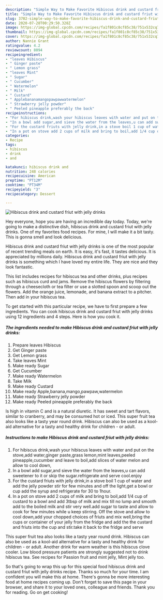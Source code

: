 ```yaml
---
description: "Simple Way to Make Favorite Hibiscus drink and custard friut with jelly drinks"
title: "Simple Way to Make Favorite Hibiscus drink and custard friut with jelly drinks"
slug: 3702-simple-way-to-make-favorite-hibiscus-drink-and-custard-friut-with-jelly-drinks
date: 2020-07-28T00:29:50.328Z
image: https://img-global.cpcdn.com/recipes/fa1f801c8cf85c38/751x532cq70/hibiscus-drink-and-custard-friut-with-jelly-drinks-recipe-main-photo.jpg
thumbnail: https://img-global.cpcdn.com/recipes/fa1f801c8cf85c38/751x532cq70/hibiscus-drink-and-custard-friut-with-jelly-drinks-recipe-main-photo.jpg
cover: https://img-global.cpcdn.com/recipes/fa1f801c8cf85c38/751x532cq70/hibiscus-drink-and-custard-friut-with-jelly-drinks-recipe-main-photo.jpg
author: Nannie Grant
ratingvalue: 4.2
reviewcount: 8094
recipeingredient:
- "leaves Hibiscus"
- " Ginger paste"
- " Lemon grass"
- "leaves Mint"
- " Sugar"
- " Cucumber"
- " Watermelon"
- " Milk"
- " Custard"
- " Applebananamangopawpawwatermelon"
- " Strawberry jelly powder"
- " Peeled pineapple preferably the back"
recipeinstructions:
- "For hibiscus drink,wash your hibiscus leaves with water and put on the stove,add water,ginger paste,grass lemon,mint leaves,peeled pineapple,cucumber and leave to boil,add slices of water melon and allow to cool down,"
- "In a bowl add sugar,and sieve the water from the leaves,u can add sweetener to it or skip the sugar.refrigerate and serve cool.enjoy"
- "For the custard friuts with jelly drink,in a stove boil 1 cup of water and add the jelly powder stir for few minutes and off the light,get a bowl or cup add the syrup and refrigerate for 30 to 1hour."
- "In a pot on stove add 2 cups of milk and bring to boil,add 1/4 cup of custard to a bowl and add 3tbsp of milk and mix till no lump and smooth add to the boiled milk and stir very well.add sugar to taste and allow to cook for few minutes while u keep stirring. Off the stove and allow to cool down,add your chopped choices of friuts and mix well,bring the cups or container of your jelly from the fridge and add the the custard and friuts into the cup and stir.take it back to the fridge and serve"
categories:
- Recipe
tags:
- hibiscus
- drink
- and

katakunci: hibiscus drink and 
nutrition: 248 calories
recipecuisine: American
preptime: "PT12M"
cooktime: "PT34M"
recipeyield: "3"
recipecategory: Dessert

---
```



![Hibiscus drink and custard friut with jelly drinks](https://img-global.cpcdn.com/recipes/fa1f801c8cf85c38/751x532cq70/hibiscus-drink-and-custard-friut-with-jelly-drinks-recipe-main-photo.jpg)

Hey everyone, hope you are having an incredible day today. Today, we're going to make a distinctive dish, hibiscus drink and custard friut with jelly drinks. One of my favorites food recipes. For mine, I will make it a bit tasty. This is gonna smell and look delicious.

Hibiscus drink and custard friut with jelly drinks is one of the most popular of recent trending meals on earth. It is easy, it's fast, it tastes delicious. It is appreciated by millions daily. Hibiscus drink and custard friut with jelly drinks is something which I have loved my entire life. They are nice and they look fantastic.

This list includes recipes for hibiscus tea and other drinks, plus recipes such as hibiscus curd and jams. Remove the hibiscus flowers by filtering through a cheesecloth or tea filter or use a slotted spoon and scoop out the flowers. Add the orange juice, lemonade, and banana extract to a pitcher. Then add in your hibiscus tea.


To get started with this particular recipe, we have to first prepare a few ingredients. You can cook hibiscus drink and custard friut with jelly drinks using 12 ingredients and 4 steps. Here is how you cook it.

<!--inarticleads1-->

##### The ingredients needed to make Hibiscus drink and custard friut with jelly drinks:

1. Prepare leaves Hibiscus
1. Get  Ginger paste
1. Get  Lemon grass
1. Take leaves Mint
1. Make ready  Sugar
1. Get  Cucumber
1. Make ready  Watermelon
1. Take  Milk
1. Make ready  Custard
1. Make ready  Apple,banana,mango,pawpaw,watermelon
1. Make ready  Strawberry jelly powder
1. Make ready  Peeled pineapple preferably the back


Is high in vitamin C and is a natural diuretic. It has sweet and tart flavors, similar to cranberry, and may be consumed hot or iced. This super fruit tea also looks like a tasty year round drink. Hibiscus can also be used as a kool-aid alternative for a tasty and healthy drink for children - or adult. 

<!--inarticleads2-->

##### Instructions to make Hibiscus drink and custard friut with jelly drinks:

1. For hibiscus drink,wash your hibiscus leaves with water and put on the stove,add water,ginger paste,grass lemon,mint leaves,peeled pineapple,cucumber and leave to boil,add slices of water melon and allow to cool down,
1. In a bowl add sugar,and sieve the water from the leaves,u can add sweetener to it or skip the sugar.refrigerate and serve cool.enjoy
1. For the custard friuts with jelly drink,in a stove boil 1 cup of water and add the jelly powder stir for few minutes and off the light,get a bowl or cup add the syrup and refrigerate for 30 to 1hour.
1. In a pot on stove add 2 cups of milk and bring to boil,add 1/4 cup of custard to a bowl and add 3tbsp of milk and mix till no lump and smooth add to the boiled milk and stir very well.add sugar to taste and allow to cook for few minutes while u keep stirring. Off the stove and allow to cool down,add your chopped choices of friuts and mix well,bring the cups or container of your jelly from the fridge and add the the custard and friuts into the cup and stir.take it back to the fridge and serve


This super fruit tea also looks like a tasty year round drink. Hibiscus can also be used as a kool-aid alternative for a tasty and healthy drink for children - or adult. Another drink for warm weather is this hibiscus clove cooler. Low blood pressure patients are strongly suggested not to drink hibiscus tea. See recipes for Passion fruit and mint jelly, Mint jelly too. 

So that's going to wrap this up for this special food hibiscus drink and custard friut with jelly drinks recipe. Thanks so much for your time. I am confident you will make this at home. There's gonna be more interesting food at home recipes coming up. Don't forget to save this page in your browser, and share it to your loved ones, colleague and friends. Thank you for reading. Go on get cooking!

